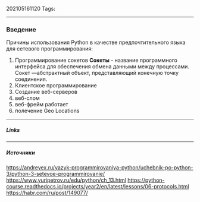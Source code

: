 202105161120
Tags:
___
### Введение
Причины использования Python в качестве предпочтительного языка для сетевого программирования:
1. Программирование сокетов
	**Сокеты** - название программного интерфейса для обеспечения обмена данными между процессами. Сокет —абстрактный объект, представляющий конечную точку соединения. 
1. Клиентское программирование
2. Создание веб-серверов
3. веб-слом
4. веб-фрейм работает
5. полечение Geo Locations



___
##### Links


---
##### Источники
https://andreyex.ru/yazyk-programmirovaniya-python/uchebnik-po-python-3/python-3-setevoe-programmirovanie/
https://www.yuripetrov.ru/edu/python/ch_13.html
https://python-course.readthedocs.io/projects/year2/en/latest/lessons/06-protocols.html
https://habr.com/ru/post/149077/